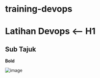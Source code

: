 # training-devops
<h1> Latihan Devops <-- H1 </h1>
  
 ## Sub Tajuk
  
  **Bold**

  ![image](https://github.com/realmsa88/training-devops/assets/135090364/ae6bb095-4b31-4542-bb94-8ac7704d3d7f)
